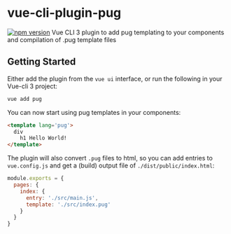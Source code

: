 # vue-cli-plugin-pug

[![npm version](https://badge.fury.io/js/vue-cli-plugin-pug.svg)](https://badge.fury.io/js/vue-cli-plugin-pug)
Vue CLI 3 plugin to add pug templating to your components and compilation of .pug template files

## Getting Started
Either add the plugin from the `vue ui` interface, or run the following in your Vue-cli 3 project: 
```sh
vue add pug
```
You can now start using pug templates in your components:
```html
<template lang='pug'>
  div
    h1 Hello World!
</template>
```

The plugin will also convert `.pug` files to html, so you can add entries to `vue.config.js` and get a (build) output file of `./dist/public/index.html`:

```js
module.exports = {
  pages: {
    index: {
      entry: './src/main.js',
      template: './src/index.pug'
    }
  }
}
```